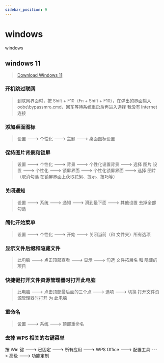 ```yaml
---
sidebar_position: 9
---
```


# windows

windows

## windows 11

> [Download Windows 11](https://www.microsoft.com/zh-cn/software-download/windows11)

### 开机跳过联网

> 到联网界面时，按 Shift + F10（Fn + Shift + F10），在弹出的界面输入 oobe\bypassmro.cmd，回车等待系统重启后再进入选择 我没有 Internet 连接

### 添加桌面图标

> 设置 ---> 个性化 ---> 主题 ---> 桌面图标设置

### 保持图片背景和锁屏

> 设置 ---> 个性化 ---> 背景 ---> 个性化设置背景 ---> 选择 图片
> 设置 ---> 个性化 ---> 锁屏界面 ---> 个性化锁屏界面 ---> 选择 图片（取消勾选 在锁屏界面上获取花絮、提示、技巧等）

### 关闭通知

> 设置 ---> 系统 ---> 通知 ---> 滑到最下面 ---> 其他设置 去掉全部勾选

### 简化开始菜单

> 设置 ---> 个性化 ---> 开始 ---> 关闭当前（和 文件夹）所有选项

### 显示文件后缀和隐藏文件

> 此电脑 ---> 点击顶部查看 ---> 显示 ---> 勾选 文件拓展名 和 隐藏的项目

### 快捷键打开文件资源管理器时打开此电脑

> 此电脑 ---> 点击顶部最后面的三个点 ---> 选项 ---> 切换 打开文件资源管理器时打开 为 此电脑

### 重命名

> 设置 ---> 系统 ---> 顶部重命名

### 去掉 WPS 相关的右键菜单

按 Win 键 ---> 已固定 ---> 所有应用 ---> WPS Office ---> 配置工具 ---> 高级 ---> 功能定制
